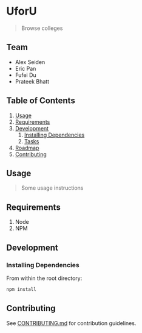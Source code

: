 # UforU

> Browse colleges

## Team

  - Alex Seiden
  - Eric Pan
  - Fufei Du
  - Prateek Bhatt

## Table of Contents

1. [Usage](#Usage)
1. [Requirements](#requirements)
1. [Development](#development)
    1. [Installing Dependencies](#installing-dependencies)
    1. [Tasks](#tasks)
1. [Roadmap](#roadmap)
1. [Contributing](#contributing)

## Usage

> Some usage instructions

## Requirements

1. Node
1. NPM

## Development

### Installing Dependencies

From within the root directory:

```sh
npm install
```

## Contributing

See [CONTRIBUTING.md](CONTRIBUTING.md) for contribution guidelines.

